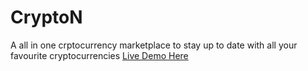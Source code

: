 # CryptoN
A all in one crptocurrency marketplace to stay up to date with all your favourite cryptocurrencies
[Live Demo Here](https://anirban-crypton.netlify.app/)
